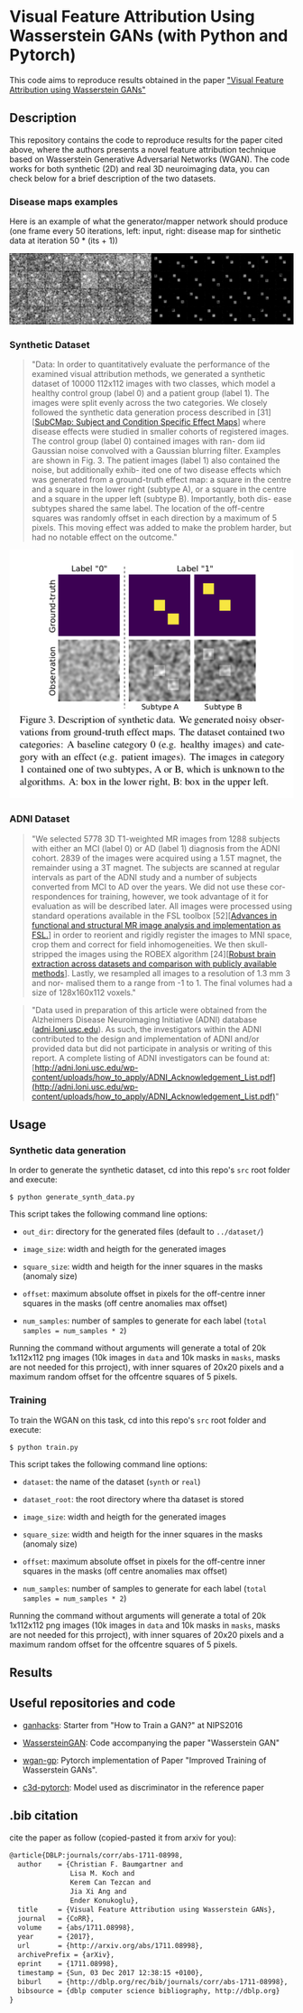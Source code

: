 # Visual Feature Attribution Using Wasserstein GANs (with Python and Pytorch)

This code aims to reproduce results obtained in the paper ["Visual Feature Attribution using Wasserstein GANs"](https://arxiv.org/abs/1711)

## Description

This repository contains the code to reproduce results for the paper cited above, where the authors presents a novel feature attribution technique based on Wasserstein Generative Adversarial Networks (WGAN). The code works for both synthetic (2D) and real 3D neuroimaging data, you can check below for a brief description of the two datasets.

### Disease maps examples

Here is an example of what the generator/mapper network should produce (one frame every 50 iterations, left: input, right: disease map for sinthetic data at iteration 50 * (its + 1))

<a href="https://i.imgur.com/TGreChH.gifv" target="_blank" alt="disease mpas examples (click to play)">![disease mpas examples (click to play)](doc/imgs/fake_samples_03100.png)</a>

### Synthetic Dataset

>"Data:
In order to quantitatively evaluate the performance
of the examined visual attribution methods,  we generated
a  synthetic  dataset  of  10000  112x112  images  with  two
classes, which model a healthy control group (label 0) and a
patient group (label 1). The images were split evenly across
the two categories.  We closely followed the synthetic data
generation process described in [31][[SubCMap: Subject and Condition Specific Effect Maps](https://arxiv.org/abs/1701.02610)]
where disease effects were studied in smaller cohorts of registered images.
The control group (label 0) contained images with ran-
dom iid Gaussian noise convolved with a Gaussian blurring
filter.  Examples are shown in Fig.  3.  The patient images
(label 1) also contained the noise,  but additionally exhib-
ited one of two disease effects which was generated from a
ground-truth effect map: a square in the centre and a square
in the lower right (subtype A), or a square in the centre and a
square in the upper left (subtype B). Importantly, both dis-
ease subtypes shared the same label.   The location of the
off-centre squares was randomly offset in each direction by
a maximum of 5 pixels.  This moving effect was added to
make the problem harder, but had no notable effect on the
outcome."

![image](doc/imgs/im3.png)


### ADNI Dataset

>"We selected 5778 3D T1-weighted MR images from
1288 subjects with either an MCI (label 0) or AD (label 1) diagnosis from the ADNI cohort. 2839 of the images
were acquired using a 1.5T magnet, the remainder using a
3T magnet. The subjects are scanned at regular intervals as
part of the ADNI study and a number of subjects converted
from MCI to AD over the years. We did not use these cor-
respondences for training, however, we took advantage of it
for evaluation as will be described later.
All images were processed using standard operations
available in the FSL toolbox [52][[Advances in functional and structural MR 
image analysis and implementation as FSL.](https://www.ncbi.nlm.nih.gov/pubmed/15501092)] in order to reorient and
rigidly register the images to MNI space, crop them and
correct for field inhomogeneities. We then skull-stripped
the images using the ROBEX algorithm [24][[Robust brain extraction across datasets and comparison with
publicly available methods](https://www.ncbi.nlm.nih.gov/pubmed/21880566)]. Lastly, we
resampled all images to a resolution of 1.3 mm 3 and nor-
malised them to a range from -1 to 1. The final volumes
had a size of 128x160x112 voxels."

>"Data used in preparation of this article were obtained from
the Alzheimers Disease Neuroimaging Initiative (ADNI) database
([adni.loni.usc.edu](http://adni.loni.usc.edu)).
As such, the investigators within the ADNI
contributed to the design and implementation of ADNI and/or provided data but 
did not participate in analysis or writing of this
report. A complete listing of ADNI investigators can be found at:
[http://adni.loni.usc.edu/wp-content/uploads/how_to_apply/ADNI_Acknowledgement_List.pdf](http://adni.loni.usc.edu/wp-content/uploads/how_to_apply/ADNI_Acknowledgement_List.pdf)"


## Usage

### Synthetic data generation
In order to generate the synthetic dataset, cd into this repo's `src` root folder and execute:

    $ python generate_synth_data.py

This script takes the following command line options:

- `out_dir`: directory for the generated files (default to `../dataset/`)

- `image_size`: width and heigth for the generated images

- `square_size`: width and heigth for the inner squares in the masks (anomaly size)

- `offset`: maximum absolute offset in pixels for the off-centre inner squares in the masks (off centre anomalies max offset)

- `num_samples`: number of samples to generate for each label (`total samples = num_samples * 2`)

Running the command without arguments will generate a total of 20k 1x112x112 png images (10k images in `data` and 10k masks in `masks`, masks are not needed for this prroject), with inner squares of 20x20 pixels and a maximum random offset for the offcentre squares of 5 pixels. 

### Training

To train the WGAN on this task, cd into this repo's `src` root folder and execute:

    $ python train.py


This script takes the following command line options:

- `dataset`: the name of the dataset (`synth` or `real`)

- `dataset_root`: the root directory where tha dataset is stored

- `image_size`: width and heigth for the generated images

- `square_size`: width and heigth for the inner squares in the masks (anomaly size)

- `offset`: maximum absolute offset in pixels for the off-centre inner squares in the masks (off centre anomalies max offset)

- `num_samples`: number of samples to generate for each label (`total samples = num_samples * 2`)

Running the command without arguments will generate a total of 20k 1x112x112 png images (10k images in `data` and 10k masks in `masks`, masks are not needed for this prroject), with inner squares of 20x20 pixels and a maximum random offset for the offcentre squares of 5 pixels. 

## Results

## Useful repositories and code

 - [ganhacks](https://github.com/soumith/ganhacks): Starter from "How to Train a GAN?" at NIPS2016

 - [WassersteinGAN](https://github.com/martinarjovsky/WassersteinGAN): Code accompanying the paper "Wasserstein GAN"

 - [wgan-gp](https://github.com/caogang/wgan-gp): Pytorch implementation of Paper "Improved Training of Wasserstein GANs".

 - [c3d-pytorch](https://github.com/DavideA/c3d-pytorch/blob/master/C3D_model.py): Model used as discriminator in the reference paper


## .bib citation
cite the paper as follow (copied-pasted it from arxiv for you):

    @article{DBLP:journals/corr/abs-1711-08998,
      author    = {Christian F. Baumgartner and
                   Lisa M. Koch and
                   Kerem Can Tezcan and
                   Jia Xi Ang and
                   Ender Konukoglu},
      title     = {Visual Feature Attribution using Wasserstein GANs},
      journal   = {CoRR},
      volume    = {abs/1711.08998},
      year      = {2017},
      url       = {http://arxiv.org/abs/1711.08998},
      archivePrefix = {arXiv},
      eprint    = {1711.08998},
      timestamp = {Sun, 03 Dec 2017 12:38:15 +0100},
      biburl    = {http://dblp.org/rec/bib/journals/corr/abs-1711-08998},
      bibsource = {dblp computer science bibliography, http://dblp.org}
    }

